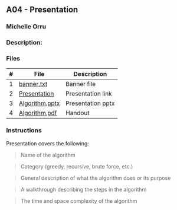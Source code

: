 ## A04 - Presentation
### Michelle Orru
### Description: 



### Files

|   #   | File     | Description                      |
| :---: | -------- | -------------------------------- |
|   1   | [banner.txt](https://github.com/michelle083/3013_Algorithms_Michelle/blob/main/Assignments/A04/banner.txt) | Banner file  |
|   2   | [Presentation](https://www.canva.com/design/DAFggPqXf94/VbyBKVyroja2MhaLTZGp3Q/edit?utm_content=DAFggPqXf94&utm_campaign=designshare&utm_medium=link2&utm_source=sharebutton)  | Presentation link  |
|   3   | [Algorithm.pptx](https://github.com/michelle083/3013_Algorithms_Michelle/blob/main/Assignments/A04/Shannon-Fano%20Algorithm.pptx) | Presentation pptx  |
|   4   | [Algorithm.pdf](https://github.com/michelle083/3013_Algorithms_Michelle/blob/main/Assignments/A04/Shannon%20Fano%20Algorithm.pdf) | Handout  |)

### Instructions

Presentation covers the following:

>Name of the algorithm

>Category (greedy, recursive, brute force, etc.)

>General description of what the algorithm does or its purpose

>A walkthrough describing the steps in the algorithm

>The time and space complexity of the algorithm
